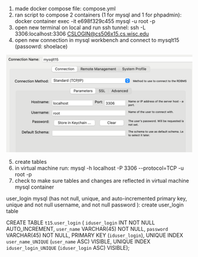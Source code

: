1.  made docker compose file: compose.yml
2.  ran script to compose 2 containers (1 for mysql and 1 for phpadmin): docker container exec -it e698f329c455 mysql -u root -p 
3.  open new terminal on local and run ssh tunnel:  ssh -L 3306:localhost:3306 CSLOGIN@cs506x15.cs.wisc.edu 
4.  open new connection in mysql workbench and connect to mysqlt15 (passowrd: shoelace)

![sql connection info](mysql-workbench-connection.png)

5.  create tables
6.  in virtual machine run: mysql -h localhost -P 3306 --protocol=TCP -u root -p 
7.  check to make sure tables and changes are reflected in virtual machine mysql container


user_login mysql (has not null, unique, and auto-incremented primary key, unique and not null username, and not null password ):
create user_login table

CREATE TABLE `t15`.`user_login` (
  `iduser_login` INT NOT NULL AUTO_INCREMENT,
  `user_name` VARCHAR(45) NOT NULL,
  `password` VARCHAR(45) NOT NULL,
  PRIMARY KEY (`iduser_login`),
  UNIQUE INDEX `user_name_UNIQUE` (`user_name` ASC) VISIBLE,
  UNIQUE INDEX `iduser_login_UNIQUE` (`iduser_login` ASC) VISIBLE);
